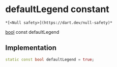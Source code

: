 


# defaultLegend constant




    *[<Null safety>](https://dart.dev/null-safety)*


[bool](https://api.flutter.dev/flutter/dart-core/bool-class.html) const defaultLegend
  







## Implementation

```dart
static const bool defaultLegend = true;


```







